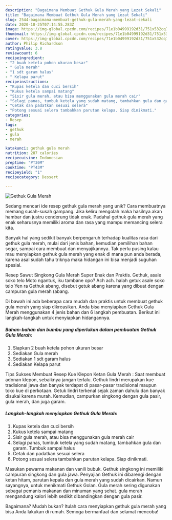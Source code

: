 ```yaml
---
description: "Bagaimana Membuat Gethuk Gula Merah yang Lezat Sekali"
title: "Bagaimana Membuat Gethuk Gula Merah yang Lezat Sekali"
slug: 2544-bagaimana-membuat-gethuk-gula-merah-yang-lezat-sekali
date: 2020-10-25T07:14:55.283Z
image: https://img-global.cpcdn.com/recipes/71e1b04999192d31/751x532cq70/gethuk-gula-merah-foto-resep-utama.jpg
thumbnail: https://img-global.cpcdn.com/recipes/71e1b04999192d31/751x532cq70/gethuk-gula-merah-foto-resep-utama.jpg
cover: https://img-global.cpcdn.com/recipes/71e1b04999192d31/751x532cq70/gethuk-gula-merah-foto-resep-utama.jpg
author: Philip Richardson
ratingvalue: 3.8
reviewcount: 6
recipeingredient:
- "2 buah ketela pohon ukuran besar"
- " Gula merah"
- "1 sdt garam halus"
- " Kelapa parut"
recipeinstructions:
- "Kupas ketela dan cuci bersih"
- "Kukus ketela sampai matang"
- "Sisir gula merah, atau bisa menggunakan gula merah cair"
- "Selagi panas, tumbuk ketela yang sudah matang, tambahkan gula dan garam. Tumbuk sampai halus"
- "Cetak dan padatkan sesuai selera"
- "Potong sesuai selera tambahkan parutan kelapa. Siap dinikmati."
categories:
- Resep
tags:
- gethuk
- gula
- merah

katakunci: gethuk gula merah 
nutrition: 287 calories
recipecuisine: Indonesian
preptime: "PT30M"
cooktime: "PT43M"
recipeyield: "1"
recipecategory: Dessert

---
```



![Gethuk Gula Merah](https://img-global.cpcdn.com/recipes/71e1b04999192d31/751x532cq70/gethuk-gula-merah-foto-resep-utama.jpg)

Sedang mencari ide resep gethuk gula merah yang unik? Cara membuatnya memang susah-susah gampang. Jika keliru mengolah maka hasilnya akan hambar dan justru cenderung tidak enak. Padahal gethuk gula merah yang enak seharusnya memiliki aroma dan rasa yang mampu memancing selera kita.

Banyak hal yang sedikit banyak berpengaruh terhadap kualitas rasa dari gethuk gula merah, mulai dari jenis bahan, kemudian pemilihan bahan segar, sampai cara membuat dan menyajikannya. Tak perlu pusing kalau mau menyiapkan gethuk gula merah yang enak di mana pun anda berada, karena asal sudah tahu triknya maka hidangan ini bisa menjadi suguhan spesial.

Resep Sawut Singkong Gula Merah Super Enak dan Praktis. Gethuk, asale soko telo Moto ngantuk, iku tambane opo? Ach ach. halah getuk asale soko telo Yen ra Gethuk abang, disebut getuk abang karena yang dibuat dengan campuran gula merah (abang.


Di bawah ini ada beberapa cara mudah dan praktis untuk membuat gethuk gula merah yang siap dikreasikan. Anda bisa menyiapkan Gethuk Gula Merah menggunakan 4 jenis bahan dan 6 langkah pembuatan. Berikut ini langkah-langkah untuk menyiapkan hidangannya.

<!--inarticleads1-->

##### Bahan-bahan dan bumbu yang diperlukan dalam pembuatan Gethuk Gula Merah:

1. Siapkan 2 buah ketela pohon ukuran besar
1. Sediakan  Gula merah
1. Sediakan 1 sdt garam halus
1. Sediakan  Kelapa parut


Tips Sukses Membuat Resep Kue Klepon Ketan Gula Merah : Saat membuat adonan klepon, sebaiknya jangan terlalu. Gethuk lindri merupakan kue tradisional jawa dan banyak terdapat di pasar-pasar tradisional maupun toko kue di perkotaan. Getuk lindri terkenal sejak zaman dahulu dan banyak disukai karena murah. Kemudian, campurkan singkong dengan gula pasir, gula merah, dan juga garam. 

<!--inarticleads2-->

##### Langkah-langkah menyiapkan Gethuk Gula Merah:

1. Kupas ketela dan cuci bersih
1. Kukus ketela sampai matang
1. Sisir gula merah, atau bisa menggunakan gula merah cair
1. Selagi panas, tumbuk ketela yang sudah matang, tambahkan gula dan garam. Tumbuk sampai halus
1. Cetak dan padatkan sesuai selera
1. Potong sesuai selera tambahkan parutan kelapa. Siap dinikmati.


Masukan pewarna makanan dan vanili bubuk. Gethuk singkong ini memiliki campuran singkong dan gula jawa. Penyajian Gethuk ini dibarengi dengan ketan hitam, parutan kepala dan gula merah yang sudah dicairkan. Namun sayangnya, untuk menikmati Gethuk Golan. Gula merah sering digunakan sebagai pemanis makanan dan minuman yang sehat. gula merah mengandung kalori lebih sedikit dibandingkan dengan gula pasir. 

Bagaimana? Mudah bukan? Itulah cara menyiapkan gethuk gula merah yang bisa Anda lakukan di rumah. Semoga bermanfaat dan selamat mencoba!

